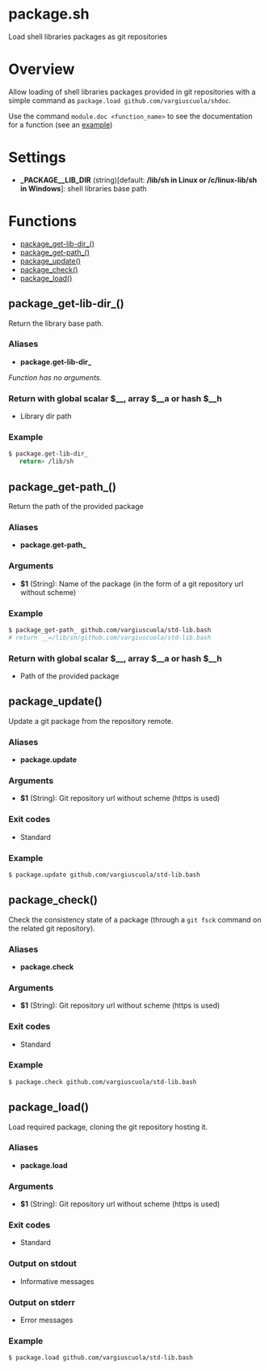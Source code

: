 # package.sh

Load shell libraries packages as git repositories

# Overview

Allow loading of shell libraries packages provided in git repositories with a simple command as `package.load github.com/vargiuscuola/shdoc`.
  
  Use the command `module.doc <function_name>` to see the documentation for a function (see an [example](https://github.com/vargiuscuola/std-lib.bash#examples))


# Settings

* **\_PACKAGE__LIB_DIR** (string)[default: **/lib/sh in Linux or /c/linux-lib/sh in Windows**]: shell libraries base path


# Functions
* [package_get-lib-dir_()](#package_get-lib-dir_)
* [package_get-path_()](#package_get-path_)
* [package_update()](#package_update)
* [package_check()](#package_check)
* [package_load()](#package_load)


## package_get-lib-dir_()

Return the library base path.

### Aliases

* **package.get-lib-dir_**

_Function has no arguments._

### Return with global scalar $__, array $__a or hash $__h

* Library dir path

### Example

```bash
$ package.get-lib-dir_
   return> /lib/sh
```

## package_get-path_()

Return the path of the provided package

### Aliases

* **package.get-path_**

### Arguments

* **$1** (String): Name of the package (in the form of a git repository url without scheme)

### Example

```bash
$ package_get-path_ github.com/vargiuscuola/std-lib.bash
# return __=/lib/sh/github.com/vargiuscuola/std-lib.bash
```

### Return with global scalar $__, array $__a or hash $__h

* Path of the provided package

## package_update()

Update a git package from the repository remote.

### Aliases

* **package.update**

### Arguments

* **$1** (String): Git repository url without scheme (https is used)

### Exit codes

* Standard

### Example

```bash
$ package.update github.com/vargiuscuola/std-lib.bash
```

## package_check()

Check the consistency state of a package (through a `git fsck` command on the related git repository).

### Aliases

* **package.check**

### Arguments

* **$1** (String): Git repository url without scheme (https is used)

### Exit codes

* Standard

### Example

```bash
$ package.check github.com/vargiuscuola/std-lib.bash
```

## package_load()

Load required package, cloning the git repository hosting it.

### Aliases

* **package.load**

### Arguments

* **$1** (String): Git repository url without scheme (https is used)

### Exit codes

* Standard

### Output on stdout

* Informative messages

### Output on stderr

* Error messages

### Example

```bash
$ package.load github.com/vargiuscuola/std-lib.bash
```


